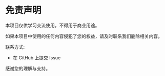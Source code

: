 # 免责声明

本项目仅供学习交流使用，不得用于商业用途。

如果本项目中使用的任何内容侵犯了您的权益，请及时联系我们删除相关内容。

联系方式:

- 在 GitHub 上提交 Issue

感谢您的理解与支持。
